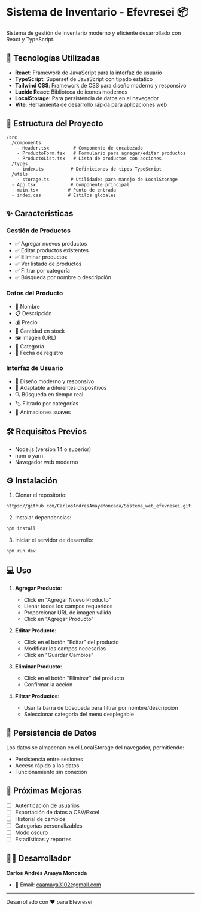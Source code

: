 # Sistema de Inventario - Efevresei 📦

Sistema de gestión de inventario moderno y eficiente desarrollado con React y TypeScript.


## 🚀 Tecnologías Utilizadas

- **React**: Framework de JavaScript para la interfaz de usuario
- **TypeScript**: Superset de JavaScript con tipado estático
- **Tailwind CSS**: Framework de CSS para diseño moderno y responsivo
- **Lucide React**: Biblioteca de iconos modernos
- **LocalStorage**: Para persistencia de datos en el navegador
- **Vite**: Herramienta de desarrollo rápida para aplicaciones web

## 📁 Estructura del Proyecto

```
/src
  /components
    - Header.tsx         # Componente de encabezado
    - ProductoForm.tsx   # Formulario para agregar/editar productos
    - ProductoList.tsx   # Lista de productos con acciones
  /types
    - index.ts          # Definiciones de tipos TypeScript
  /utils
    - storage.ts        # Utilidades para manejo de LocalStorage
  - App.tsx             # Componente principal
  - main.tsx           # Punto de entrada
  - index.css          # Estilos globales
```

## ✨ Características

### Gestión de Productos
- ✅ Agregar nuevos productos
- ✅ Editar productos existentes
- ✅ Eliminar productos
- ✅ Ver listado de productos
- ✅ Filtrar por categoría
- ✅ Búsqueda por nombre o descripción

### Datos del Producto
- 📝 Nombre
- 📋 Descripción
- 💰 Precio
- 🔢 Cantidad en stock
- 🖼️ Imagen (URL)
- 📁 Categoría
- 📅 Fecha de registro

### Interfaz de Usuario
- 🎨 Diseño moderno y responsivo
- 📱 Adaptable a diferentes dispositivos
- 🔍 Búsqueda en tiempo real
- 🏷️ Filtrado por categorías
- 💫 Animaciones suaves

## 🛠️ Requisitos Previos

- Node.js (versión 14 o superior)
- npm o yarn
- Navegador web moderno

## ⚙️ Instalación

1. Clonar el repositorio:
```bash
https://github.com/CarlosAndresAmayaMoncada/Sistema_web_efevresei.git
```

2. Instalar dependencias:
```bash
npm install
```

3. Iniciar el servidor de desarrollo:
```bash
npm run dev
```

## 💻 Uso

1. **Agregar Producto**:
   - Click en "Agregar Nuevo Producto"
   - Llenar todos los campos requeridos
   - Proporcionar URL de imagen válida
   - Click en "Agregar Producto"

2. **Editar Producto**:
   - Click en el botón "Editar" del producto
   - Modificar los campos necesarios
   - Click en "Guardar Cambios"

3. **Eliminar Producto**:
   - Click en el botón "Eliminar" del producto
   - Confirmar la acción

4. **Filtrar Productos**:
   - Usar la barra de búsqueda para filtrar por nombre/descripción
   - Seleccionar categoría del menú desplegable

## 🔄 Persistencia de Datos

Los datos se almacenan en el LocalStorage del navegador, permitiendo:
- Persistencia entre sesiones
- Acceso rápido a los datos
- Funcionamiento sin conexión

## 🎯 Próximas Mejoras

- [ ] Autenticación de usuarios
- [ ] Exportación de datos a CSV/Excel
- [ ] Historial de cambios
- [ ] Categorías personalizables
- [ ] Modo oscuro
- [ ] Estadísticas y reportes

## 👨‍💻 Desarrollador

**Carlos Andrés Amaya Moncada**
- 📧 Email: caamaya3102@gmail.com

---

Desarrollado con ❤️ para Efevresei
